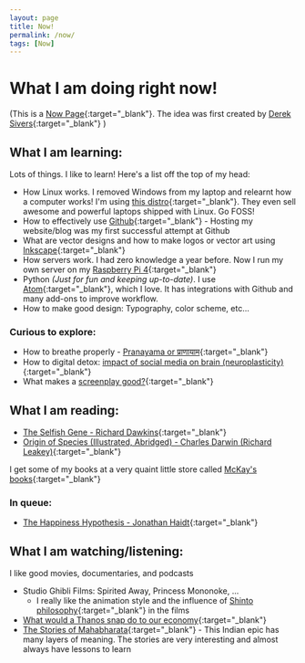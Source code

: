 ```yaml
---
layout: page
title: Now!
permalink: /now/
tags: [Now]
---
```

# What I am doing right now!
<span size="0.6em">(This is a [Now Page](https://nownownow.com/about){:target="_blank"}. The idea was first created by [Derek Sivers](https://sivers.org/){:target="_blank"} ) </span>

## What I am learning:
Lots of things. I like to learn! Here's a list off the top of my head:
* How Linux works. I removed Windows from my laptop and relearnt how a computer works! I'm using [this distro](https://pop.system76.com/){:target="_blank"}. They even sell awesome and powerful laptops shipped with Linux. Go FOSS!
* How to effectively use [Github](https://github.com/){:target="_blank"} - Hosting my website/blog was my first successful attempt at Github
* What are vector designs and how to make logos or vector art using [Inkscape](https://inkscape.org/){:target="_blank"}
* How servers work. I had zero knowledge a year before. Now I run my own server on my [Raspberry Pi 4](https://www.raspberrypi.org/){:target="_blank"}
* Python *(Just for fun and keeping up-to-date)*. I use [Atom](https://atom.io/){:target="_blank"}, which I love. It has integrations with Github and many add-ons to improve workflow.
* How to make good design: Typography, color scheme, etc...

### Curious to explore:
* How to breathe properly - [Pranayama or प्राणायाम](https://en.wikipedia.org/wiki/Pranayama){:target="_blank"}
* How to digital detox: [impact of social media on brain (neuroplasticity)](https://www.youtube.com/watch?v=gLJowTOkZVo){:target="_blank"}
* What makes a [screenplay good?](https://www.youtube.com/watch?v=zSQZvAKfwvA){:target="_blank"}

## What I am reading:

* [The Selfish Gene - Richard Dawkins](https://www.amazon.com/Selfish-Gene-Anniversary-Landmark-Paperback/dp/B0722G5V92/ref=sr_1_3?dchild=1&keywords=selfish+gene&qid=1596147426&s=books&sr=1-3){:target="_blank"}
* [Origin of Species (Illustrated, Abridged) - Charles Darwin (Richard Leakey)](https://www.amazon.com/Illustrated-Origin-Species-Abridged/dp/0809057352/ref=sr_1_2?dchild=1&keywords=Origin+of+Species+%28Illustrated%2C+Abridged%29&qid=1596147461&s=books&sr=1-2){:target="_blank"}

I get some of my books at a very quaint little store called [McKay's books](http://www.mckaybooks.com/){:target="_blank"}

### In queue:
* [The Happiness Hypothesis - Jonathan Haidt](https://www.amazon.com/Happiness-Hypothesis-Finding-Modern-Ancient/dp/0465028020){:target="_blank"}

## What I am watching/listening:
I like good movies, documentaries, and podcasts
* Studio Ghibli Films: Spirited Away, Princess Mononoke, ...
  - I really like the animation style and the influence of [Shinto philosophy](https://www.youtube.com/watch?v=es8iacHu1PA){:target="_blank"} in the films
* [What would a Thanos snap do to our economy](https://www.youtube.com/watch?v=_h_sWNsGssg){:target="_blank"}
* [The Stories of Mahabharata](https://podcasts.apple.com/us/podcast/the-stories-of-mahabharata/id888135469){:target="_blank"} - This Indian epic has many layers of meaning. The stories are very interesting and almost always have lessons to learn
